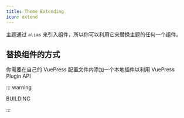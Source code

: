 ```yaml
---
title: Theme Extending
icon: extend
---
```


主题通过 `alias` 来引入组件，所以你可以利用它来替换主题的任何一个组件。

<!-- more -->

## 替换组件的方式

你需要在自己的 VuePress 配置文件内添加一个本地插件以利用 VuePress Plugin API

::: warning

BUILDING

:::
